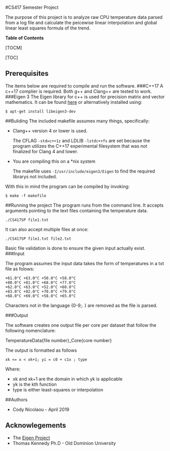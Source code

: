 
#CS417 Semester Project

The purpose of this project is to analyze raw CPU temperature data parsed from a log file and calculate the peicewise linear interpolation and global linear least squares formula of the trend.

**Table of Contents**

[TOCM]

[TOC]

## Prerequisites
The items below are required to compile and run the software.
###C++17
A c++17 complier is required. Both g++ and Clang++ are tested to work.
###Eigen 3
The Eigen library for c++ is used for precision matrix and vector mathematics. It can be found [here](http://eigen.tuxfamily.org/index.php?title=Main_Page "here") or alternatively installed using:


`$ apt-get install libeigen3-dev`


##Buliding
The included makefile assumes many things, specifically:
- Clang++ version 4 or lower is used.

	The CFLAG `-std=c++1z` and LDLIB `-lstdc++fs` are set because the program utilizes the C++17 experimental filesystem that was not finalized for Clang 4 and lower.

- You are compiling this on a *nix system

	The makefile uses `-I/usr/include/eigen3/Eigen` to find the required librarys not included.

With this in mind the program can be compiled by invoking:

`$ make -f makefile`

##Running the project
The program runs from the command line. It accepts arguments pointing to the text files containing the temperature data.

`./CS417SP file1.txt`

It can also accept multiple files at once:

`./CS417SP file1.txt file2.txt`

Basic file validation is done to ensure the given input actually exist.
###Input

The program assumes the input data takes the form of temperatures in a txt file as folows:

    +61.0°C +63.0°C +50.0°C +58.0°C
    +80.0°C +81.0°C +68.0°C +77.0°C
    +62.0°C +63.0°C +52.0°C +60.0°C
    +83.0°C +82.0°C +70.0°C +79.0°C
    +68.0°C +69.0°C +58.0°C +65.0°C

Characters not in the language {0-9;. } are removed as the file is parsed.

###Output

The software creates one output file per core per dataset that follow the following nomenclature:

TemperatureData{file number}_Core{core number}

The output is formatted as follows

`xk <= x < xk+1; yi = c0 + c1x ; type`

Where:
- xk and xk+1 are the domain in which yk is applicable
- yk is the kth function
- type is either least-squares or interpolation

##Authors
- Cody Nicolaou - April 2019

## Acknowlegements
- The [Eigen Project](http://eigen.tuxfamily.org/index.php?title=Main_Page "Eigen Project")
-  Thomas Kennedy Ph.D - Old Dominion University
